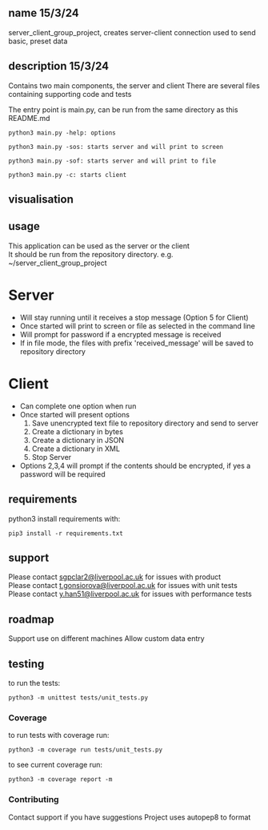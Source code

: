 ## name 15/3/24
server_client_group_project, creates server-client connection used to send basic, preset data 

## description 15/3/24
Contains two main components, the server and client
There are several files containing supporting code and tests

The entry point is main.py, can be run from the same directory as this README.md

```
python3 main.py -help: options
```
```
python3 main.py -sos: starts server and will print to screen
```
```
python3 main.py -sof: starts server and will print to file
```
```
python3 main.py -c: starts client
```


## visualisation

## usage
This application can be used as the server or the client    
It should be run from the repository directory. e.g. ~/server_client_group_project   

# Server    
- Will stay running until it receives a stop message (Option 5 for Client)
- Once started will print to screen or file as selected in the command line   
- Will prompt for password if a encrypted message is received  
- If in file mode, the files with prefix 'received_message' will be saved to repository directory   
    
# Client   
- Can complete one option when run     
- Once started will present options     
    1. Save unencrypted text file to repository directory and send to server   
    2. Create a dictionary in bytes   
    3. Create a dictionary in JSON   
    4. Create a dictionary in XML   
    5. Stop Server   
- Options 2,3,4 will prompt if the contents should be encrypted, if yes a password will be required



## requirements
python3
install requirements with: 
```
pip3 install -r requirements.txt
```

## support
Please contact sgpclar2@liverpool.ac.uk for issues with product   
Please contact t.gonsiorova@liverpool.ac.uk for issues with unit tests    
Please contact y.han51@liverpool.ac.uk for issues with performance tests    

## roadmap
Support use on different machines
Allow custom data entry

## testing
to run the tests:
```
python3 -m unittest tests/unit_tests.py
```

### Coverage
to run tests with coverage run:
```
python3 -m coverage run tests/unit_tests.py
```
to see current coverage run:
```
python3 -m coverage report -m     
```

### Contributing
Contact support if you have suggestions
Project uses autopep8 to format
